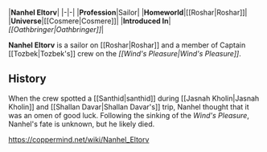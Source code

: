|**Nanhel Eltorv**|
|-|-|
|**Profession**|Sailor|
|**Homeworld**|[[Roshar\|Roshar]]|
|**Universe**|[[Cosmere\|Cosmere]]|
|**Introduced In**|*[[Oathbringer\|Oathbringer]]*|

**Nanhel Eltorv** is a sailor on [[Roshar\|Roshar]] and a member of Captain [[Tozbek\|Tozbek's]] crew on the *[[Wind's Pleasure\|Wind's Pleasure]]*.

## History
When the crew spotted a [[Santhid\|santhid]] during [[Jasnah Kholin\|Jasnah Kholin]] and [[Shallan Davar\|Shallan Davar's]] trip, Nanhel thought that it was an omen of good luck.
Following the sinking of the *Wind's Pleasure*, Nanhel's fate is unknown, but he likely died.



https://coppermind.net/wiki/Nanhel_Eltorv